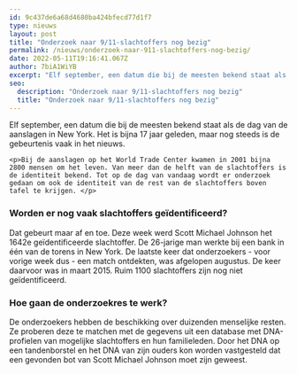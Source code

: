 ```yaml
---
id: 9c437de6a68d4680ba424bfecd77d1f7
type: nieuws
layout: post
title: "Onderzoek naar 9/11-slachtoffers nog bezig"
permalink: /nieuws/onderzoek-naar-911-slachtoffers-nog-bezig/
date: 2022-05-11T19:16:41.067Z
author: 7biA1WiYB
excerpt: "Elf september, een datum die bij de meesten bekend staat als de dag van de aanslagen in New York. Het is bijna 17 jaar geleden, maar nog steeds is de gebeurtenis vaak in het nieuws.  "
seo:
  description: "Onderzoek naar 9/11-slachtoffers nog bezig"
  title: "Onderzoek naar 9/11-slachtoffers nog bezig"
---
```

Elf september, een datum die bij de meesten bekend staat als de dag van de aanslagen in New York. Het is bijna 17 jaar geleden, maar nog steeds is de gebeurtenis vaak in het nieuws.  

    <p>Bij de aanslagen op het World Trade Center kwamen in 2001 bijna 2800 mensen om het leven. Van meer dan de helft van de slachtoffers is de identiteit bekend. Tot op de dag van vandaag wordt er onderzoek gedaan om ook de identiteit van de rest van de slachtoffers boven tafel te krijgen. </p>
<h3>Worden er nog vaak slachtoffers geïdentificeerd?</h3>
<p>Dat gebeurt maar af en toe. Deze week werd Scott Michael Johnson het 1642e geïdentificeerde slachtoffer. De 26-jarige man werkte bij een bank in één van de torens in New York. De laatste keer dat onderzoekers - voor vorige week dus - een match ontdekten, was afgelopen augustus. De keer daarvoor was in maart 2015. Ruim 1100 slachtoffers zijn nog niet geïdentificeerd.  </p>
<h3>Hoe gaan de onderzoekres te werk?</h3>
<p>De onderzoekers hebben de beschikking over duizenden menselijke resten. Ze proberen deze te matchen met de gegevens uit een database met DNA-profielen van mogelijke slachtoffers en hun familieleden. Door het DNA op een tandenborstel en het DNA van zijn ouders kon worden vastgesteld dat een gevonden bot van Scott Michael Johnson moet zijn geweest.</p>  
